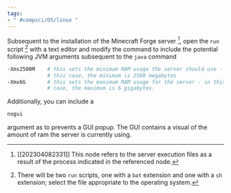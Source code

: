 ```yaml
---
tags:
- " #compsci/OS/linux "
---
```


Subsequent to the installation of the Minecraft Forge server [^1], open the `run` script [^2] with a text editor and modify the command to include the potential following JVM arguments subsequent to the `java` command
```bash
-Xms2500M    # this sets the minimum RAM usage the server should use - in 
			 # this case, the minimum is 2500 megabytes
-Xmx6G       # this sets the maximum RAM usage for the server - in this 
			 # case, the maximum is 6 gigabytes.
```

Additionally, you can include a 
```bash
nogui
```
argument as to prevents a GUI popup. The GUI contains a visual of the amount of ram the server is currently using.

[^1]: [[202304082331]] This node refers to the server execution files as a result of the process indicated in the referenced node.
[^2]: There will be two `run` scripts, one with a `bat` extension and one with a `sh` extension; select the file appropriate to the operating system.